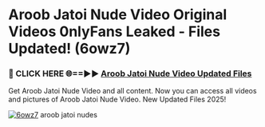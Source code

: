 # Aroob Jatoi Nude Video Original Videos 0nlyFans Leaked - Files Updated! (6owz7)

<h3>🔴 CLICK HERE 🌐==►► <a href="https://tinyurl.com/5h6xmrr3" rel="nofollow">Aroob Jatoi Nude Video Updated Files</a></h3>

Get Aroob Jatoi Nude Video and all content. Now you can access all videos and pictures of Aroob Jatoi Nude Video. New Updated Files 2025!

[![6owz7](https://i.imgur.com/KVD873Z.gif)](https://tinyurl.com/5h6xmrr3)
aroob jatoi nudes